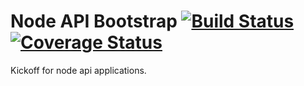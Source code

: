 Node API Bootstrap [![Build Status](https://api.travis-ci.org/mishuagopian/node-api-bootstrap.png)](https://travis-ci.org/mishuagopian/node-api-bootstrap) [![Coverage Status](https://coveralls.io/repos/github/mishuagopian/node-api-bootstrap/badge.png?branch=master)](https://coveralls.io/github/mishuagopian/node-api-bootstrap?branch=master)
===============

Kickoff for node api applications.
